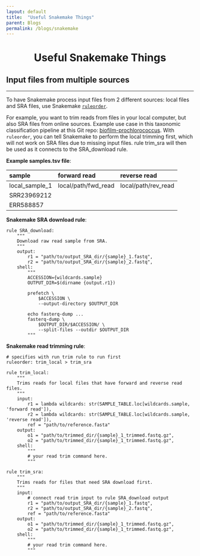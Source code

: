 ```yaml
---
layout: default
title:  "Useful Snakemake Things"
parent: Blogs
permalink: /blogs/snakemake
---
```

<h1><center>Useful Snakemake Things</center></h1>

## Input files from multiple sources
--------------------------------------------------------------------------------
To have Snakemake process input files from 2 different sources: local files and SRA files, use Snakemake [`ruleorder`](https://snakemake.readthedocs.io/en/stable/snakefiles/rules.html#handling-ambiguous-rules).  

For example, you want to trim reads from files in your local computer, but also SRA files from online sources. Example use case in this taxonomic classification pipeline at this Git repo: [biofilm-prochlorococcus](https://github.com/nhinvo/biofilm-prochlorococcus/tree/main/TaxonomicClassification/Modified-ProSynTax-Workflow).  With `ruleorder`, you can tell Snakemake to perform the local trimming first, which will not work on SRA files due to missing input files. rule trim_sra will then be used as it connects to the SRA_download rule.  


**Example samples.tsv file**:     

| sample         | forward read        | reverse read         |
|:---------------|:--------------------|:---------------------|
| local_sample_1 | local/path/fwd_read | local/path/rev_read  |
| SRR23969212    |                     |                      |
| ERR588857      |                     |                      |

**Snakemake SRA download rule**:  
```
rule SRA_download:
    """
    Download raw read sample from SRA. 
    """
    output:
        r1 = "path/to/output_SRA_dir/{sample}_1.fastq",
        r2 = "path/to/output_SRA_dir/{sample}_2.fastq",
    shell:
        """
        ACCESSION={wildcards.sample}
        OUTPUT_DIR=$(dirname {output.r1})

        prefetch \
            $ACCESSION \
            --output-directory $OUTPUT_DIR

        echo fasterq-dump ... 
        fasterq-dump \
            $OUTPUT_DIR/$ACCESSION/ \
            --split-files --outdir $OUTPUT_DIR
        """
```

**Snakemake read trimming rule**:  
```
# specifies with run trim rule to run first 
ruleorder: trim_local > trim_sra 

rule trim_local:
    """
    Trims reads for local files that have forward and reverse read files. 
    """
    input:
        r1 = lambda wildcards: str(SAMPLE_TABLE.loc[wildcards.sample, 'forward read']),
        r2 = lambda wildcards: str(SAMPLE_TABLE.loc[wildcards.sample, 'reverse read']),
        ref = "path/to/reference.fasta"
    output:
        o1 = "path/to/trimmed_dir/{sample}_1_trimmed.fastq.gz",
        o2 = "path/to/trimmed_dir/{sample}_1_trimmed.fastq.gz",
    shell:
        """
        # your read trim command here. 
        """

rule trim_sra:
    """
    Trims reads for files that need SRA download first. 
    """
    input:
        # connect read trim input to rule SRA_download output 
        r1 = "path/to/output_SRA_dir/{sample}_1.fastq",
        r2 = "path/to/output_SRA_dir/{sample}_2.fastq",
        ref = "path/to/reference.fasta"
    output:
        o1 = "path/to/trimmed_dir/{sample}_1_trimmed.fastq.gz",
        o2 = "path/to/trimmed_dir/{sample}_1_trimmed.fastq.gz",
    shell:
        """
        # your read trim command here. 
        """
```
